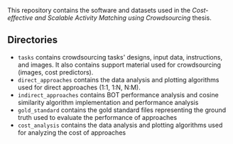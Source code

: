 This repository contains the software and datasets used in the *Cost-effective and Scalable Activity Matching using Crowdsourcing* thesis.

## Directories

- `tasks` contains crowdsourcing tasks' designs, input data, instructions, and images. It also contains support material used for crowdsourcing (images, cost predictors).
- `direct_approaches` contains the data analysis and plotting algorithms used for direct approaches (1:1, 1:N, N:M).
- `indirect_approaches` contains BOT performance analysis and cosine similarity algorithm implementation and performance analysis
- `gold_standard` contains the gold standard files representing the ground truth used to evaluate the performance of approaches
- `cost_analysis` contains the data analysis and plotting algorithms used for analyzing the cost of approaches
